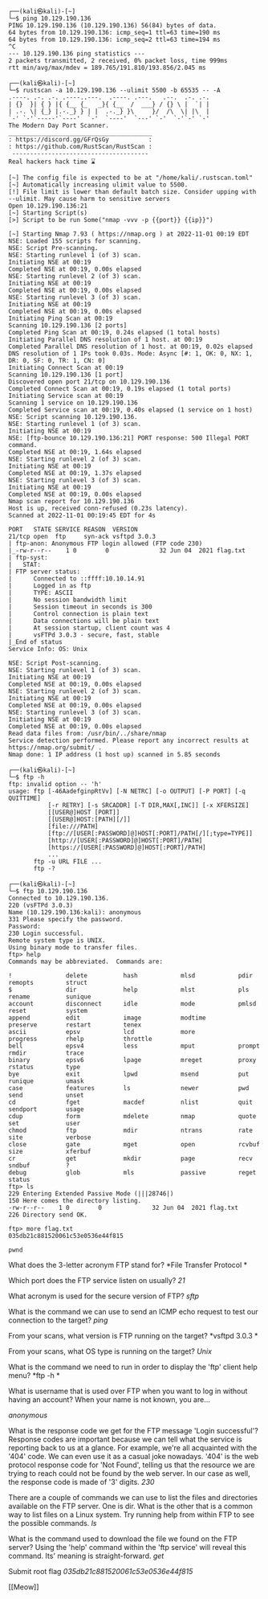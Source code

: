 

```
┌──(kali㉿kali)-[~]
└─$ ping 10.129.190.136
PING 10.129.190.136 (10.129.190.136) 56(84) bytes of data.
64 bytes from 10.129.190.136: icmp_seq=1 ttl=63 time=190 ms
64 bytes from 10.129.190.136: icmp_seq=2 ttl=63 time=194 ms
^C
--- 10.129.190.136 ping statistics ---
2 packets transmitted, 2 received, 0% packet loss, time 999ms
rtt min/avg/max/mdev = 189.765/191.810/193.856/2.045 ms
                                                                                                                  
┌──(kali㉿kali)-[~]
└─$ rustscan -a 10.129.190.136 --ulimit 5500 -b 65535 -- -A
.----. .-. .-. .----..---.  .----. .---.   .--.  .-. .-.
| {}  }| { } |{ {__ {_   _}{ {__  /  ___} / {} \ |  `| |
| .-. \| {_} |.-._} } | |  .-._} }\     }/  /\  \| |\  |
`-' `-'`-----'`----'  `-'  `----'  `---' `-'  `-'`-' `-'
The Modern Day Port Scanner.
________________________________________
: https://discord.gg/GFrQsGy           :
: https://github.com/RustScan/RustScan :
 --------------------------------------
Real hackers hack time ⌛

[~] The config file is expected to be at "/home/kali/.rustscan.toml"
[~] Automatically increasing ulimit value to 5500.
[!] File limit is lower than default batch size. Consider upping with --ulimit. May cause harm to sensitive servers
Open 10.129.190.136:21
[~] Starting Script(s)
[>] Script to be run Some("nmap -vvv -p {{port}} {{ip}}")

[~] Starting Nmap 7.93 ( https://nmap.org ) at 2022-11-01 00:19 EDT
NSE: Loaded 155 scripts for scanning.
NSE: Script Pre-scanning.
NSE: Starting runlevel 1 (of 3) scan.
Initiating NSE at 00:19
Completed NSE at 00:19, 0.00s elapsed
NSE: Starting runlevel 2 (of 3) scan.
Initiating NSE at 00:19
Completed NSE at 00:19, 0.00s elapsed
NSE: Starting runlevel 3 (of 3) scan.
Initiating NSE at 00:19
Completed NSE at 00:19, 0.00s elapsed
Initiating Ping Scan at 00:19
Scanning 10.129.190.136 [2 ports]
Completed Ping Scan at 00:19, 0.24s elapsed (1 total hosts)
Initiating Parallel DNS resolution of 1 host. at 00:19
Completed Parallel DNS resolution of 1 host. at 00:19, 0.02s elapsed
DNS resolution of 1 IPs took 0.03s. Mode: Async [#: 1, OK: 0, NX: 1, DR: 0, SF: 0, TR: 1, CN: 0]
Initiating Connect Scan at 00:19
Scanning 10.129.190.136 [1 port]
Discovered open port 21/tcp on 10.129.190.136
Completed Connect Scan at 00:19, 0.19s elapsed (1 total ports)
Initiating Service scan at 00:19
Scanning 1 service on 10.129.190.136
Completed Service scan at 00:19, 0.40s elapsed (1 service on 1 host)
NSE: Script scanning 10.129.190.136.
NSE: Starting runlevel 1 (of 3) scan.
Initiating NSE at 00:19
NSE: [ftp-bounce 10.129.190.136:21] PORT response: 500 Illegal PORT command.
Completed NSE at 00:19, 1.64s elapsed
NSE: Starting runlevel 2 (of 3) scan.
Initiating NSE at 00:19
Completed NSE at 00:19, 1.37s elapsed
NSE: Starting runlevel 3 (of 3) scan.
Initiating NSE at 00:19
Completed NSE at 00:19, 0.00s elapsed
Nmap scan report for 10.129.190.136
Host is up, received conn-refused (0.23s latency).
Scanned at 2022-11-01 00:19:45 EDT for 4s

PORT   STATE SERVICE REASON  VERSION
21/tcp open  ftp     syn-ack vsftpd 3.0.3
| ftp-anon: Anonymous FTP login allowed (FTP code 230)
|_-rw-r--r--    1 0        0              32 Jun 04  2021 flag.txt
| ftp-syst: 
|   STAT: 
| FTP server status:
|      Connected to ::ffff:10.10.14.91
|      Logged in as ftp
|      TYPE: ASCII
|      No session bandwidth limit
|      Session timeout in seconds is 300
|      Control connection is plain text
|      Data connections will be plain text
|      At session startup, client count was 4
|      vsFTPd 3.0.3 - secure, fast, stable
|_End of status
Service Info: OS: Unix

NSE: Script Post-scanning.
NSE: Starting runlevel 1 (of 3) scan.
Initiating NSE at 00:19
Completed NSE at 00:19, 0.00s elapsed
NSE: Starting runlevel 2 (of 3) scan.
Initiating NSE at 00:19
Completed NSE at 00:19, 0.00s elapsed
NSE: Starting runlevel 3 (of 3) scan.
Initiating NSE at 00:19
Completed NSE at 00:19, 0.00s elapsed
Read data files from: /usr/bin/../share/nmap
Service detection performed. Please report any incorrect results at https://nmap.org/submit/ .
Nmap done: 1 IP address (1 host up) scanned in 5.85 seconds

┌──(kali㉿kali)-[~]
└─$ ftp -h         
ftp: invalid option -- 'h'
usage: ftp [-46AadefginpRtVv] [-N NETRC] [-o OUTPUT] [-P PORT] [-q QUITTIME]
           [-r RETRY] [-s SRCADDR] [-T DIR,MAX[,INC]] [-x XFERSIZE]
           [[USER@]HOST [PORT]]
           [[USER@]HOST:[PATH][/]]
           [file:///PATH]
           [ftp://[USER[:PASSWORD]@]HOST[:PORT]/PATH[/][;type=TYPE]]
           [http://[USER[:PASSWORD]@]HOST[:PORT]/PATH]
           [https://[USER[:PASSWORD]@]HOST[:PORT]/PATH]
           ...
       ftp -u URL FILE ...
       ftp -?

┌──(kali㉿kali)-[~]
└─$ ftp 10.129.190.136
Connected to 10.129.190.136.
220 (vsFTPd 3.0.3)
Name (10.129.190.136:kali): anonymous
331 Please specify the password.
Password: 
230 Login successful.
Remote system type is UNIX.
Using binary mode to transfer files.
ftp> help
Commands may be abbreviated.  Commands are:

!               delete          hash            mlsd            pdir            remopts         struct
$               dir             help            mlst            pls             rename          sunique
account         disconnect      idle            mode            pmlsd           reset           system
append          edit            image           modtime         preserve        restart         tenex
ascii           epsv            lcd             more            progress        rhelp           throttle
bell            epsv4           less            mput            prompt          rmdir           trace
binary          epsv6           lpage           mreget          proxy           rstatus         type
bye             exit            lpwd            msend           put             runique         umask
case            features        ls              newer           pwd             send            unset
cd              fget            macdef          nlist           quit            sendport        usage
cdup            form            mdelete         nmap            quote           set             user
chmod           ftp             mdir            ntrans          rate            site            verbose
close           gate            mget            open            rcvbuf          size            xferbuf
cr              get             mkdir           page            recv            sndbuf          ?
debug           glob            mls             passive         reget           status
ftp> ls
229 Entering Extended Passive Mode (|||28746|)
150 Here comes the directory listing.
-rw-r--r--    1 0        0              32 Jun 04  2021 flag.txt
226 Directory send OK.

ftp> more flag.txt
035db21c881520061c53e0536e44f815

pwnd

```

What does the 3-letter acronym FTP stand for? 
*File Transfer Protocol *

Which port does the FTP service listen on usually? 
*21*

What acronym is used for the secure version of FTP? 
*sftp*

What is the command we can use to send an ICMP echo request to test our connection to the target? 
*ping*

From your scans, what version is FTP running on the target?
*vsftpd 3.0.3 *

From your scans, what OS type is running on the target? 
*Unix*

What is the command we need to run in order to display the 'ftp' client help menu? 
*ftp -h *

What is username that is used over FTP when you want to log in without having an account? 
When your name is not known, you are...

*anonymous*

What is the response code we get for the FTP message 'Login successful'? 
Response codes are important because we can tell what the service is reporting back to us at a glance. For example, we're all acquainted with the '404' code. We can even use it as a casual joke nowadays. '404' is the web protocol response code for 'Not Found', telling us that the resource we are trying to reach could not be found by the web server. In our case as well, the response code is made of '3' digits.
*230*

There are a couple of commands we can use to list the files and directories available on the FTP server. One is dir. What is the other that is a common way to list files on a Linux system. 
Try running help from within FTP to see the possible commands.
*ls*

What is the command used to download the file we found on the FTP server? 
Using the 'help' command within the 'ftp service' will reveal this command. Its' meaning is straight-forward.
*get*

Submit root flag 
*035db21c881520061c53e0536e44f815*


[[Meow]]